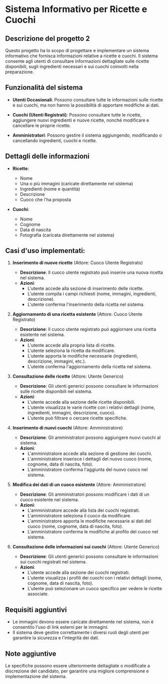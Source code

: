 # Sistema Informativo per Ricette e Cuochi

## Descrizione del progetto 2
Questo progetto ha lo scopo di progettare e implementare un sistema informativo che fornisca informazioni relative a ricette e cuochi. Il sistema consente agli utenti di consultare informazioni dettagliate sulle ricette disponibili, sugli ingredienti necessari e sui cuochi coinvolti nella preparazione.

## Funzionalità del sistema
- **Utenti Occasionali**: Possono consultare tutte le informazioni sulle ricette e sui cuochi, ma non hanno la possibilità di apportare modifiche ai dati.
  
- **Cuochi (Utenti Registrati)**: Possono consultare tutte le ricette, aggiungere nuovi ingredienti e nuove ricette, nonché modificare e cancellare le proprie ricette.

- **Amministratori**: Possono gestire il sistema aggiungendo, modificando o cancellando ingredienti, cuochi e ricette.

## Dettagli delle informazioni
- **Ricette**:
  - Nome
  - Una o più immagini (caricate direttamente nel sistema)
  - Ingredienti (nome e quantità)
  - Descrizione
  - Cuoco che l'ha proposta

- **Cuochi**:
  - Nome
  - Cognome
  - Data di nascita
  - Fotografia (caricata direttamente nel sistema)
 
## Casi d'uso implementati:

1. **Inserimento di nuove ricette** (Attore: Cuoco Utente Registrato)
   - **Descrizione**: Il cuoco utente registrato può inserire una nuova ricetta nel sistema.
   - **Azioni**:
     - L'utente accede alla sezione di inserimento delle ricette.
     - L'utente compila i campi richiesti (nome, immagini, ingredienti, descrizione).
     - L'utente conferma l'inserimento della ricetta nel sistema.

2. **Aggiornamento di una ricetta esistente** (Attore: Cuoco Utente Registrato)
   - **Descrizione**: Il cuoco utente registrato può aggiornare una ricetta esistente nel sistema.
   - **Azioni**:
     - L'utente accede alla propria lista di ricette.
     - L'utente seleziona la ricetta da modificare.
     - L'utente apporta le modifiche necessarie (ingredienti, descrizione, immagini, etc.).
     - L'utente conferma l'aggiornamento della ricetta nel sistema.

3. **Consultazione delle ricette** (Attore: Utente Generico)
   - **Descrizione**: Gli utenti generici possono consultare le informazioni sulle ricette disponibili nel sistema.
   - **Azioni**:
     - L'utente accede alla sezione delle ricette disponibili.
     - L'utente visualizza le varie ricette con i relativi dettagli (nome, ingredienti, immagini, descrizione, cuoco).
     - L'utente può filtrare o cercare ricette specifiche.

4. **Inserimento di nuovi cuochi** (Attore: Amministratore)
   - **Descrizione**: Gli amministratori possono aggiungere nuovi cuochi al sistema.
   - **Azioni**:
     - L'amministratore accede alla sezione di gestione dei cuochi.
     - L'amministratore inserisce i dettagli del nuovo cuoco (nome, cognome, data di nascita, foto).
     - L'amministratore conferma l'aggiunta del nuovo cuoco nel sistema.

5. **Modifica dei dati di un cuoco esistente** (Attore: Amministratore)
   - **Descrizione**: Gli amministratori possono modificare i dati di un cuoco esistente nel sistema.
   - **Azioni**:
     - L'amministratore accede alla lista dei cuochi registrati.
     - L'amministratore seleziona il cuoco da modificare.
     - L'amministratore apporta le modifiche necessarie ai dati del cuoco (nome, cognome, data di nascita, foto).
     - L'amministratore conferma le modifiche al profilo del cuoco nel sistema.

6. **Consultazione delle informazioni sui cuochi** (Attore: Utente Generico)
   - **Descrizione**: Gli utenti generici possono consultare le informazioni sui cuochi registrati nel sistema.
   - **Azioni**:
     - L'utente accede alla sezione dei cuochi registrati.
     - L'utente visualizza i profili dei cuochi con i relativi dettagli (nome, cognome, data di nascita, foto).
     - L'utente può selezionare un cuoco specifico per vedere le ricette associate.


## Requisiti aggiuntivi
- Le immagini devono essere caricate direttamente nel sistema, non è consentito l'uso di link esterni per le immagini.
- Il sistema deve gestire correttamente i diversi ruoli degli utenti per garantire la sicurezza e l'integrità dei dati.

## Note aggiuntive
Le specifiche possono essere ulteriormente dettagliate o modificate a discrezione del candidato, per garantire una migliore comprensione e implementazione del sistema.

